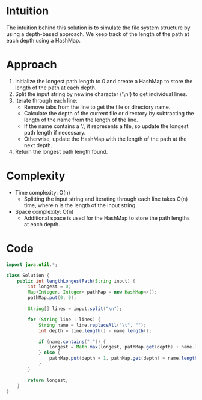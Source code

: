 # Intuition
The intuition behind this solution is to simulate the file system structure by using a depth-based approach. We keep track of the length of the path at each depth using a HashMap.

# Approach
1. Initialize the longest path length to 0 and create a HashMap to store the length of the path at each depth.
2. Split the input string by newline character ('\n') to get individual lines.
3. Iterate through each line:
   - Remove tabs from the line to get the file or directory name.
   - Calculate the depth of the current file or directory by subtracting the length of the name from the length of the line.
   - If the name contains a '.', it represents a file, so update the longest path length if necessary.
   - Otherwise, update the HashMap with the length of the path at the next depth.
4. Return the longest path length found.

# Complexity
- Time complexity: O(n)
  - Splitting the input string and iterating through each line takes O(n) time, where n is the length of the input string.
- Space complexity: O(n)
  - Additional space is used for the HashMap to store the path lengths at each depth.

# Code
```java
import java.util.*;

class Solution {
    public int lengthLongestPath(String input) {
        int longest = 0;
        Map<Integer, Integer> pathMap = new HashMap<>();
        pathMap.put(0, 0);

        String[] lines = input.split("\n");

        for (String line : lines) {
            String name = line.replaceAll("\t", "");
            int depth = line.length() - name.length();

            if (name.contains(".")) {
                longest = Math.max(longest, pathMap.get(depth) + name.length());
            } else {
                pathMap.put(depth + 1, pathMap.get(depth) + name.length() + 1);
            }
        }

        return longest;
    }
}
